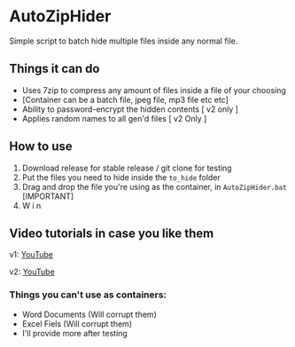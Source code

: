 # AutoZipHider
Simple script to batch hide multiple files inside any normal file. 

## Things it can do
- Uses 7zip to compress any amount of files inside a file of your choosing
- [Container can be a batch file, jpeg file, mp3 file etc etc]
- Ability to password-encrypt the hidden contents [ v2 only ]
- Applies random names to all gen'd files [ v2 Only ]

## How to use
1) Download release for stable release / git clone for testing
2) Put the files you need to hide inside the `to_hide` folder
3) Drag and drop the file you're using as the container, in `AutoZipHider.bat` [IMPORTANT]
4) W i n

## Video tutorials in case you like them
v1: [YouTube](https://www.youtube.com/watch?v=oqLx5gnkxCc)

v2: [YouTube](https://www.youtube.com/watch?v=gLEJloeerBM)

### Things you can't use as containers:
- Word Documents (Will corrupt them)
- Excel Fiels (Will corrupt them)
- I'll provide more after testing
